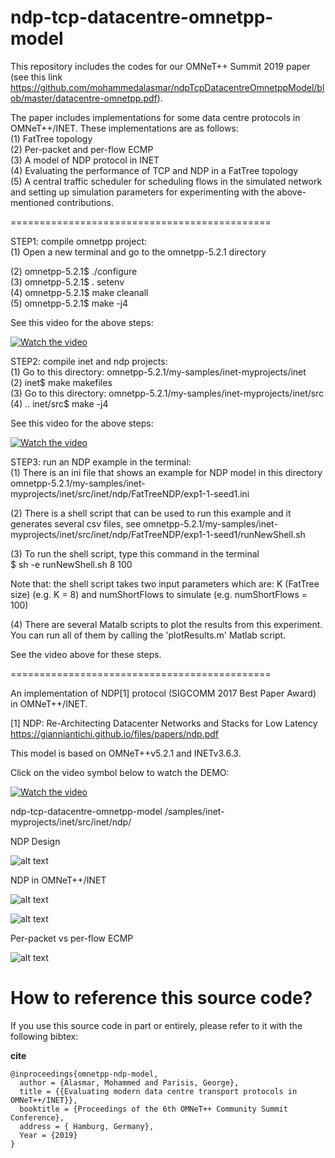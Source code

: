 # ndp-tcp-datacentre-omnetpp-model

This repository includes the codes for our OMNeT++ Summit 2019 paper (see this link https://github.com/mohammedalasmar/ndpTcpDatacentreOmnetppModel/blob/master/datacentre-omnetpp.pdf).

The paper includes implementations for some data centre protocols in OMNeT++/INET. These implementations are as follows: \
(1) FatTree topology\
(2) Per-packet and per-flow ECMP\
(3) A model of NDP protocol in INET\
(4) Evaluating the performance of TCP and NDP in a FatTree topology\
(5) A central traffic scheduler for scheduling flows in the simulated network and setting up simulation parameters for experimenting with the above-mentioned contributions.   


=============================================

STEP1: compile omnetpp project:\
(1) Open a new terminal and go to the omnetpp-5.2.1 directory

(2) omnetpp-5.2.1$ ./configure \
(3) omnetpp-5.2.1$ . setenv \
(4) omnetpp-5.2.1$ make cleanall \
(5) omnetpp-5.2.1$ make -j4

See this video for the above steps:

[![Watch the video](https://live.staticflickr.com/65535/48716277907_e413164ca4_m_d.jpg)](https://drive.google.com/file/d/12lFCZBZKDBOSbrI7KJYmBaCnjm3GLPCa/view?usp=sharing
)



STEP2: compile inet and ndp projects:\
(1) Go to this directory: omnetpp-5.2.1/my-samples/inet-myprojects/inet\
(2) inet$ make makefiles\
(3)  Go to this directory: omnetpp-5.2.1/my-samples/inet-myprojects/inet/src\
(4)  .. inet/src$ make -j4

See this video for the above steps:

[![Watch the video](https://live.staticflickr.com/65535/48716277907_e413164ca4_m_d.jpg)](https://drive.google.com/file/d/1Qrb2r71MZxAeSat6jRhH1mEShvqBrGcM/view?usp=sharing
)



STEP3: run an NDP example in the terminal:\
(1) There is an ini file that shows an example for NDP model in this directory\
omnetpp-5.2.1/my-samples/inet-myprojects/inet/src/inet/ndp/FatTreeNDP/exp1-1-seed1.ini

(2) There is a shell script that can be used to run this example and it generates several csv files, see
omnetpp-5.2.1/my-samples/inet-myprojects/inet/src/inet/ndp/FatTreeNDP/exp1-1-seed1/runNewShell.sh

(3) To run the shell script, type this command in the terminal\
$ sh -e runNewShell.sh  8  100

Note that: the shell script takes two input parameters which are: K (FatTree size) (e.g. K = 8) and numShortFlows to simulate (e.g. numShortFlows = 100)

(4) There are several Matalb scripts to plot the results from this experiment. You can run all of them by calling the 'plotResults.m' Matlab script. 


See the video above for these steps.



=============================================

An implementation of NDP[1] protocol (SIGCOMM 2017 Best Paper Award) in OMNeT++/INET. 

[1] NDP: Re-Architecting Datacenter Networks and Stacks for Low Latency https://gianniantichi.github.io/files/papers/ndp.pdf 

This model is based on OMNeT++v5.2.1 and INETv3.6.3.


Click on the video symbol below to watch the DEMO:


[![Watch the video](https://live.staticflickr.com/65535/48716277907_e413164ca4_m_d.jpg)](https://drive.google.com/file/d/1K5unvUnAxxSCegsLscOYE1raJuEGrF4v/view?usp=sharing
)




ndp-tcp-datacentre-omnetpp-model
/samples/inet-myprojects/inet/src/inet/ndp/

NDP Design

![alt text](https://live.staticflickr.com/65535/48706583473_cbcfd528a0_z_d.jpg)


NDP in OMNeT++/INET

![alt text](https://live.staticflickr.com/65535/48707103072_f57811f959_z_d.jpg)


![alt text](https://live.staticflickr.com/65535/48706601793_6ebd9eb6ee_z_d.jpg)



Per-packet vs per-flow ECMP

![alt text](https://live.staticflickr.com/65535/48706601763_51955a574a_z_d.jpg)



# How to reference this source code?
 
If you use this source code in part or entirely, please refer to it with the following bibtex:

**cite** 

    @inproceedings{omnetpp-ndp-model,
	  author = {Alasmar, Mohammed and Parisis, George},
	  title = {{Evaluating modern data centre transport protocols in OMNeT++/INET}},
	  booktitle = {Proceedings of the 6th OMNeT++ Community Summit Conference},
	  address = { Hamburg, Germany},
	  Year = {2019}
    }
 

